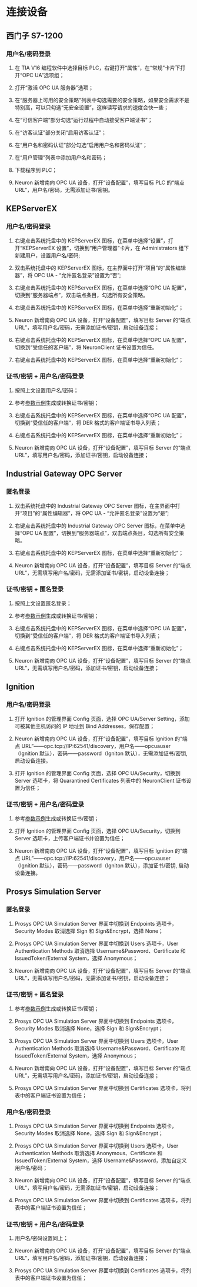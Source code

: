 # 连接设备

## 西门子 S7-1200

### 用户名/密码登录

1. 在 TIA V16 编程软件中选择目标 PLC，右键打开“属性”，在“常规”卡片下打开“OPC UA”选项组；

2. 打开“激活 OPC UA 服务器”选项；

3. 在“服务器上可用的安全策略”列表中勾选需要的安全策略，如果安全需求不是特别高，可以只勾选“无安全设置”，这样读写请求的速度会快一些；

4. 在“可信客户端”部分勾选“运行过程中自动接受客户端证书”；

5. 在“访客认证”部分关闭“启用访客认证”；

6. 在“用户名和密码认证”部分勾选“启用用户名和密码认证”；

7. 在“用户管理”列表中添加用户名和密码；

8. 下载程序到 PLC；

9. Neuron 新增南向 OPC UA 设备，打开“设备配置”，填写目标 PLC 的“端点 URL”，用户名/密码，无需添加证书/密钥。

## KEPServerEX

### 用户名/密码登录

1. 右键点击系统托盘中的 KEPServerEX 图标，在菜单中选择“设置”，打开“KEPServerEX 设置”，切换到“用户管理器”卡片，在 Administrators 组下新建用户，设置用户名/密码;

2. 双击系统托盘中的 KEPServerEX 图标，在主界面中打开“项目”的“属性编辑器”，将 OPC UA - “允许匿名登录”设置为“否”;

3. 右键点击系统托盘中的 KEPServerEX 图标，在菜单中选择“OPC UA 配置”，切换到“服务器端点”，双击端点条目，勾选所有安全策略。

4. 右键点击系统托盘中的 KEPServerEX 图标，在菜单中选择“重新初始化”；

5. Neuron 新增南向 OPC UA 设备，打开“设备配置”，填写目标 Server 的“端点 URL”，填写用户名/密码，无需添加证书/密钥，启动设备连接；

6. 右键点击系统托盘中的 KEPServerEX 图标，在菜单中选择“OPC UA 配置”，切换到“受信任的客户端”，将 NeuronClient 证书设置为信任。

7. 右键点击系统托盘中的 KEPServerEX 图标，在菜单中选择“重新初始化”；

### 证书/密钥 + 用户名/密码登录

1. 按照上文设置用户名/密码；

2. 参考[参数示例](./example.md)生成或转换证书/密钥；

3. 右键点击系统托盘中的 KEPServerEX 图标，在菜单中选择“OPC UA 配置”，切换到“受信任的客户端”，将 DER 格式的客户端证书导入列表；

4. 右键点击系统托盘中的 KEPServerEX 图标，在菜单中选择“重新初始化”；

5. Neuron 新增南向 OPC UA 设备，打开“设备配置”，填写目标 Server 的“端点 URL”，填写用户名/密码，添加证书/密钥，启动设备连接；

## Industrial Gateway OPC Server

### 匿名登录

1. 双击系统托盘中的 Industrial Gateway OPC Server 图标，在主界面中打开“项目”的“属性编辑器”，将 OPC UA - “允许匿名登录”设置为“是”;

2. 右键点击系统托盘中的 Industrial Gateway OPC Server 图标，在菜单中选择“OPC UA 配置”，切换到“服务器端点”，双击端点条目，勾选所有安全策略。

3. 右键点击系统托盘中的 KEPServerEX 图标，在菜单中选择“重新初始化”；

4. Neuron 新增南向 OPC UA 设备，打开“设备配置”，填写目标 Server 的“端点 URL”，无需填写用户名/密码，无需添加证书/密钥，启动设备连接；

### 证书/密钥 + 匿名登录

1. 按照上文设置匿名登录；

2. 参考[参数示例](./example.md)生成或转换证书/密钥；

3. 右键点击系统托盘中的 KEPServerEX 图标，在菜单中选择“OPC UA 配置”，切换到“受信任的客户端”，将 DER 格式的客户端证书导入列表；

4. 右键点击系统托盘中的 KEPServerEX 图标，在菜单中选择“重新初始化”；

5. Neuron 新增南向 OPC UA 设备，打开“设备配置”，填写目标 Server 的“端点 URL”，无需填写用户名/密码，添加证书/密钥，启动设备连接；

## Ignition 

### 用户名/密码登录

1. 打开 Ignition 的管理界面 Config 页面，选择 OPC UA/Server Setting，添加可被其他主机访问的 IP 地址到 Bind Addresses，保存配置；

2. Neuron 新增南向 OPC UA 设备，打开“设备配置”，填写目标 Ignition 的“端点 URL”——opc.tcp://IP:62541/discovery，用户名——opcuauser（Ignition 默认），密码——password（Igniton 默认），无需添加证书/密钥, 启动设备连接。

3. 打开 Ignition 的管理界面 Config 页面，选择 OPC UA/Security，切换到 Server 选项卡，将 Quarantined Certificates 列表中的 NeuronClient 证书设置为信任；

### 证书/密钥 + 用户名/密码登录

1. 参考[参数示例](./example.md)生成或转换证书/密钥；

2. 打开 Ignition 的管理界面 Config 页面，选择 OPC UA/Security，切换到 Server 选项卡，上传客户端证书并设置为信任；

3. Neuron 新增南向 OPC UA 设备，打开“设备配置”，填写目标 Ignition 的“端点 URL”——opc.tcp://IP:62541/discovery，用户名——opcuauser（Ignition 默认），密码——password（Igniton 默认），添加证书/密钥, 启动设备连接。

## Prosys Simulation Server

### 匿名登录

1. Prosys OPC UA Simulation Server 界面中切换到 Endpoints 选项卡，Security Modes 取消选择 Sign 和 Sign&Encrypt，选择 None；

2. Prosys OPC UA Simulation Server 界面中切换到 Users 选项卡，User Authentication Methods 取消选择 Username&Password、Certificate 和 IssuedToken/External System，选择 Anonymous；

3. Neuron 新增南向 OPC UA 设备，打开“设备配置”，填写目标 Server 的“端点 URL”，无需填写用户名/密码，无需添加证书/密钥，启动设备连接；

### 证书/密钥 + 匿名登录

1. 参考[参数示例](./example.md)生成或转换证书/密钥；

2. Prosys OPC UA Simulation Server 界面中切换到 Endpoints 选项卡，Security Modes 取消选择 None，选择 Sign 和 Sign&Encrypt；

3. Prosys OPC UA Simulation Server 界面中切换到 Users 选项卡，User Authentication Methods 取消选择 Username&Password、Certificate 和 IssuedToken/External System，选择 Anonymous；

4. Neuron 新增南向 OPC UA 设备，打开“设备配置”，填写目标 Server 的“端点 URL”，无需填写用户名/密码，添加证书/密钥，启动设备连接；

5. Prosys OPC UA Simulation Server 界面中切换到 Certificates 选项卡，将列表中的客户端证书设置为信任；

### 用户名/密码登录

1. Prosys OPC UA Simulation Server 界面中切换到 Endpoints 选项卡，Security Modes 取消选择 None，选择 Sign 和 Sign&Encrypt；

2. Prosys OPC UA Simulation Server 界面中切换到 Users 选项卡，User Authentication Methods 取消选择 Anonymous、Certificate 和 IssuedToken/External System，选择 Username&Password，添加自定义用户名/密码；

3. Neuron 新增南向 OPC UA 设备，打开“设备配置”，填写目标 Server 的“端点 URL”，填写用户名/密码，无需添加证书/密钥，启动设备连接；

4. Prosys OPC UA Simulation Server 界面中切换到 Certificates 选项卡，将列表中的客户端证书设置为信任；

### 证书/密钥 + 用户名/密码登录

1. 用户名/密码设置同上；

2. Neuron 新增南向 OPC UA 设备，打开“设备配置”，填写目标 Server 的“端点 URL”，填写用户名/密码，添加证书/密钥，启动设备连接；

3. Prosys OPC UA Simulation Server 界面中切换到 Certificates 选项卡，将列表中的客户端证书设置为信任；

 
